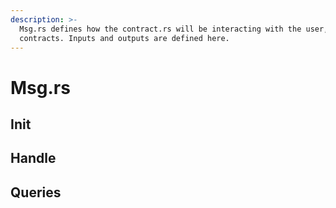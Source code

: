 ```yaml
---
description: >-
  Msg.rs defines how the contract.rs will be interacting with the user, or other
  contracts. Inputs and outputs are defined here.
---
```


# Msg.rs

## Init

## Handle&#x20;

## Queries&#x20;
